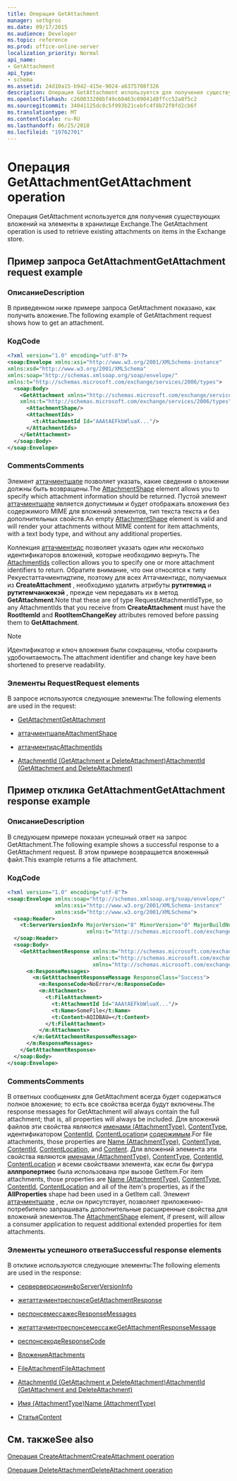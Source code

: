 ```yaml
---
title: Операция GetAttachment
manager: sethgros
ms.date: 09/17/2015
ms.audience: Developer
ms.topic: reference
ms.prod: office-online-server
localization_priority: Normal
api_name:
- GetAttachment
api_type:
- schema
ms.assetid: 24d10a15-b942-415e-9024-a6375708f326
description: Операция GetAttachment используется для получения существующих вложений на элементы в хранилище Exchange.
ms.openlocfilehash: c260033208bf49c60463c09041d8ffcc52a8f5c2
ms.sourcegitcommit: 34041125dc8c5f993b21cebfc4f8b72f0fd2cb6f
ms.translationtype: MT
ms.contentlocale: ru-RU
ms.lasthandoff: 06/25/2018
ms.locfileid: "19762701"
---
```

# <a name="getattachment-operation"></a><span data-ttu-id="69493-103">Операция GetAttachment</span><span class="sxs-lookup"><span data-stu-id="69493-103">GetAttachment operation</span></span>

<span data-ttu-id="69493-104">Операция GetAttachment используется для получения существующих вложений на элементы в хранилище Exchange.</span><span class="sxs-lookup"><span data-stu-id="69493-104">The GetAttachment operation is used to retrieve existing attachments on items in the Exchange store.</span></span>
  
## <a name="getattachment-request-example"></a><span data-ttu-id="69493-105">Пример запроса GetAttachment</span><span class="sxs-lookup"><span data-stu-id="69493-105">GetAttachment request example</span></span>

### <a name="description"></a><span data-ttu-id="69493-106">Описание</span><span class="sxs-lookup"><span data-stu-id="69493-106">Description</span></span>

<span data-ttu-id="69493-107">В приведенном ниже примере запроса GetAttachment показано, как получить вложение.</span><span class="sxs-lookup"><span data-stu-id="69493-107">The following example of GetAttachment request shows how to get an attachment.</span></span>
  
### <a name="code"></a><span data-ttu-id="69493-108">Код</span><span class="sxs-lookup"><span data-stu-id="69493-108">Code</span></span>

```XML
<?xml version="1.0" encoding="utf-8"?>
<soap:Envelope xmlns:xsi="http://www.w3.org/2001/XMLSchema-instance"
xmlns:xsd="http://www.w3.org/2001/XMLSchema"
xmlns:soap="http://schemas.xmlsoap.org/soap/envelope/"
xmlns:t="http://schemas.microsoft.com/exchange/services/2006/types">
  <soap:Body>
    <GetAttachment xmlns="http://schemas.microsoft.com/exchange/services/2006/messages"
    xmlns:t="http://schemas.microsoft.com/exchange/services/2006/types">
      <AttachmentShape/>
      <AttachmentIds>
        <t:AttachmentId Id="AAAtAEFkbWluaX..."/>
      </AttachmentIds>
    </GetAttachment>
  </soap:Body>
</soap:Envelope>
```

### <a name="comments"></a><span data-ttu-id="69493-109">Comments</span><span class="sxs-lookup"><span data-stu-id="69493-109">Comments</span></span>

<span data-ttu-id="69493-110">Элемент [аттачментшапе](attachmentshape.md) позволяет указать, какие сведения о вложении должны быть возвращены.</span><span class="sxs-lookup"><span data-stu-id="69493-110">The [AttachmentShape](attachmentshape.md) element allows you to specify which attachment information should be returned.</span></span> <span data-ttu-id="69493-111">Пустой элемент [аттачментшапе](attachmentshape.md) является допустимым и будет отображать вложения без содержимого MIME для вложений элементов, тип текста текста и без дополнительных свойств.</span><span class="sxs-lookup"><span data-stu-id="69493-111">An empty [AttachmentShape](attachmentshape.md) element is valid and will render your attachments without MIME content for item attachments, with a text body type, and without any additional properties.</span></span> 
  
<span data-ttu-id="69493-112">Коллекция [аттачментидс](attachmentids.md) позволяет указать один или несколько идентификаторов вложений, которые необходимо вернуть.</span><span class="sxs-lookup"><span data-stu-id="69493-112">The [AttachmentIds](attachmentids.md) collection allows you to specify one or more attachment identifiers to return.</span></span> <span data-ttu-id="69493-113">Обратите внимание, что они относятся к типу Рекуестаттачментидтипе, поэтому для всех Аттачментидс, получаемых из **CreateAttachment** , необходимо удалить атрибуты **рутитемид** и **рутитемчанжекэй** , прежде чем передавать их в метод **GetAttachment**.</span><span class="sxs-lookup"><span data-stu-id="69493-113">Note that these are of type RequestAttachmentIdType, so any AttachmentIds that you receive from **CreateAttachment** must have the **RootItemId** and **RootItemChangeKey** attributes removed before passing them to **GetAttachment**.</span></span>
  
> [!NOTE]
> <span data-ttu-id="69493-114">Идентификатор и ключ вложения были сокращены, чтобы сохранить удобочитаемость.</span><span class="sxs-lookup"><span data-stu-id="69493-114">The attachment identifier and change key have been shortened to preserve readability.</span></span> 
  
### <a name="request-elements"></a><span data-ttu-id="69493-115">Элементы Request</span><span class="sxs-lookup"><span data-stu-id="69493-115">Request elements</span></span>

<span data-ttu-id="69493-116">В запросе используются следующие элементы:</span><span class="sxs-lookup"><span data-stu-id="69493-116">The following elements are used in the request:</span></span>
  
- [<span data-ttu-id="69493-117">GetAttachment</span><span class="sxs-lookup"><span data-stu-id="69493-117">GetAttachment</span></span>](getattachment.md)
    
- [<span data-ttu-id="69493-118">аттачментшапе</span><span class="sxs-lookup"><span data-stu-id="69493-118">AttachmentShape</span></span>](attachmentshape.md)
    
- [<span data-ttu-id="69493-119">аттачментидс</span><span class="sxs-lookup"><span data-stu-id="69493-119">AttachmentIds</span></span>](attachmentids.md)
    
- [<span data-ttu-id="69493-120">AttachmentId (GetAttachment и DeleteAttachment)</span><span class="sxs-lookup"><span data-stu-id="69493-120">AttachmentId (GetAttachment and DeleteAttachment)</span></span>](attachmentid-getattachment-and-deleteattachment.md)
    
## <a name="getattachment-response-example"></a><span data-ttu-id="69493-121">Пример отклика GetAttachment</span><span class="sxs-lookup"><span data-stu-id="69493-121">GetAttachment response example</span></span>

### <a name="description"></a><span data-ttu-id="69493-122">Описание</span><span class="sxs-lookup"><span data-stu-id="69493-122">Description</span></span>

<span data-ttu-id="69493-123">В следующем примере показан успешный ответ на запрос GetAttachment.</span><span class="sxs-lookup"><span data-stu-id="69493-123">The following example shows a successful response to a GetAttachment request.</span></span> <span data-ttu-id="69493-124">В этом примере возвращается вложенный файл.</span><span class="sxs-lookup"><span data-stu-id="69493-124">This example returns a file attachment.</span></span>
  
### <a name="code"></a><span data-ttu-id="69493-125">Код</span><span class="sxs-lookup"><span data-stu-id="69493-125">Code</span></span>

```XML
<?xml version="1.0" encoding="utf-8"?>
<soap:Envelope xmlns:soap="http://schemas.xmlsoap.org/soap/envelope/" 
               xmlns:xsi="http://www.w3.org/2001/XMLSchema-instance" 
               xmlns:xsd="http://www.w3.org/2001/XMLSchema">
  <soap:Header>
    <t:ServerVersionInfo MajorVersion="8" MinorVersion="0" MajorBuildNumber="662" MinorBuildNumber="0" 
                         xmlns:t="http://schemas.microsoft.com/exchange/services/2006/types"/>
  </soap:Header>
  <soap:Body>
    <GetAttachmentResponse xmlns:m="http://schemas.microsoft.com/exchange/services/2006/messages" 
                           xmlns:t="http://schemas.microsoft.com/exchange/services/2006/types" 
                           xmlns="http://schemas.microsoft.com/exchange/services/2006/messages">
      <m:ResponseMessages>
        <m:GetAttachmentResponseMessage ResponseClass="Success">
          <m:ResponseCode>NoError</m:ResponseCode>
          <m:Attachments>
            <t:FileAttachment>
              <t:AttachmentId Id="AAAtAEFkbWluaX..."/>
              <t:Name>SomeFile</t:Name>
              <t:Content>AQIDBAU=</t:Content>
            </t:FileAttachment>
          </m:Attachments>
        </m:GetAttachmentResponseMessage>
      </m:ResponseMessages>
    </GetAttachmentResponse>
  </soap:Body>
</soap:Envelope>
```

### <a name="comments"></a><span data-ttu-id="69493-126">Comments</span><span class="sxs-lookup"><span data-stu-id="69493-126">Comments</span></span>

<span data-ttu-id="69493-127">В ответных сообщениях для GetAttachment всегда будет содержаться полное вложение; то есть все свойства всегда будут включены.</span><span class="sxs-lookup"><span data-stu-id="69493-127">The response messages for GetAttachment will always contain the full attachment; that is, all properties will always be included.</span></span> <span data-ttu-id="69493-128">Для вложений файлов эти свойства являются [именами (AttachmentType)](name-attachmenttype.md), [ContentType](contenttype.md), идентификатором [ContentId](contentid.md), [ContentLocation](contentlocation.md)и [содержимым](content.md).</span><span class="sxs-lookup"><span data-stu-id="69493-128">For file attachments, those properties are [Name (AttachmentType)](name-attachmenttype.md), [ContentType](contenttype.md), [ContentId](contentid.md), [ContentLocation](contentlocation.md), and [Content](content.md).</span></span> <span data-ttu-id="69493-129">Для вложений элемента эти свойства являются [именами (AttachmentType)](name-attachmenttype.md), [ContentType](contenttype.md), [ContentId](contentid.md), [ContentLocation](contentlocation.md) и всеми свойствами элемента, как если бы фигура **аллпропертиес** была использована при вызове GetItem.</span><span class="sxs-lookup"><span data-stu-id="69493-129">For item attachments, those properties are [Name (AttachmentType)](name-attachmenttype.md), [ContentType](contenttype.md), [ContentId](contentid.md), [ContentLocation](contentlocation.md) and all of the item's properties, as if the **AllProperties** shape had been used in a GetItem call.</span></span> <span data-ttu-id="69493-130">Элемент [аттачментшапе](attachmentshape.md) , если он присутствует, позволяет приложению-потребителю запрашивать дополнительные расширенные свойства для вложений элементов.</span><span class="sxs-lookup"><span data-stu-id="69493-130">The [AttachmentShape](attachmentshape.md) element, if present, will allow a consumer application to request additional extended properties for item attachments.</span></span> 
  
### <a name="successful-response-elements"></a><span data-ttu-id="69493-131">Элементы успешного ответа</span><span class="sxs-lookup"><span data-stu-id="69493-131">Successful response elements</span></span>

<span data-ttu-id="69493-132">В отклике используются следующие элементы:</span><span class="sxs-lookup"><span data-stu-id="69493-132">The following elements are used in the response:</span></span>
  
- [<span data-ttu-id="69493-133">серверверсионинфо</span><span class="sxs-lookup"><span data-stu-id="69493-133">ServerVersionInfo</span></span>](serverversioninfo.md)
    
- [<span data-ttu-id="69493-134">жетаттачментреспонсе</span><span class="sxs-lookup"><span data-stu-id="69493-134">GetAttachmentResponse</span></span>](getattachmentresponse.md)
    
- [<span data-ttu-id="69493-135">респонсемессажес</span><span class="sxs-lookup"><span data-stu-id="69493-135">ResponseMessages</span></span>](responsemessages.md)
    
- [<span data-ttu-id="69493-136">жетаттачментреспонсемессаже</span><span class="sxs-lookup"><span data-stu-id="69493-136">GetAttachmentResponseMessage</span></span>](getattachmentresponsemessage.md)
    
- [<span data-ttu-id="69493-137">респонсекоде</span><span class="sxs-lookup"><span data-stu-id="69493-137">ResponseCode</span></span>](responsecode.md)
    
- [<span data-ttu-id="69493-138">Вложения</span><span class="sxs-lookup"><span data-stu-id="69493-138">Attachments</span></span>](attachments-ex15websvcsotherref.md)
    
- [<span data-ttu-id="69493-139">FileAttachment</span><span class="sxs-lookup"><span data-stu-id="69493-139">FileAttachment</span></span>](fileattachment.md)
    
- [<span data-ttu-id="69493-140">AttachmentId (GetAttachment и DeleteAttachment)</span><span class="sxs-lookup"><span data-stu-id="69493-140">AttachmentId (GetAttachment and DeleteAttachment)</span></span>](attachmentid-getattachment-and-deleteattachment.md)
    
- [<span data-ttu-id="69493-141">Имя (AttachmentType)</span><span class="sxs-lookup"><span data-stu-id="69493-141">Name (AttachmentType)</span></span>](name-attachmenttype.md)
    
- [<span data-ttu-id="69493-142">Статья</span><span class="sxs-lookup"><span data-stu-id="69493-142">Content</span></span>](content.md)
    
## <a name="see-also"></a><span data-ttu-id="69493-143">См. также</span><span class="sxs-lookup"><span data-stu-id="69493-143">See also</span></span>



[<span data-ttu-id="69493-144">Операция CreateAttachment</span><span class="sxs-lookup"><span data-stu-id="69493-144">CreateAttachment operation</span></span>](createattachment-operation.md)
  
[<span data-ttu-id="69493-145">Операция DeleteAttachment</span><span class="sxs-lookup"><span data-stu-id="69493-145">DeleteAttachment operation</span></span>](deleteattachment-operation.md)

